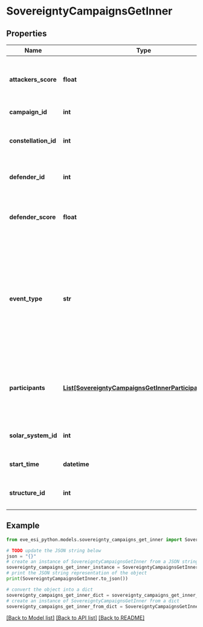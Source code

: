 # SovereigntyCampaignsGetInner


## Properties

Name | Type | Description | Notes
------------ | ------------- | ------------- | -------------
**attackers_score** | **float** | Score for all attacking parties, only present in Defense Events.  | [optional] 
**campaign_id** | **int** | Unique ID for this campaign. | 
**constellation_id** | **int** | The constellation in which the campaign will take place.  | 
**defender_id** | **int** | Defending alliance, only present in Defense Events  | [optional] 
**defender_score** | **float** | Score for the defending alliance, only present in Defense Events.  | [optional] 
**event_type** | **str** | Type of event this campaign is for. tcu_defense, ihub_defense and station_defense are referred to as \&quot;Defense Events\&quot;, station_freeport as \&quot;Freeport Events\&quot;.  | 
**participants** | [**List[SovereigntyCampaignsGetInnerParticipantsInner]**](SovereigntyCampaignsGetInnerParticipantsInner.md) | Alliance participating and their respective scores, only present in Freeport Events.  | [optional] 
**solar_system_id** | **int** | The solar system the structure is located in.  | 
**start_time** | **datetime** | Time the event is scheduled to start.  | 
**structure_id** | **int** | The structure item ID that is related to this campaign.  | 

## Example

```python
from eve_esi_python.models.sovereignty_campaigns_get_inner import SovereigntyCampaignsGetInner

# TODO update the JSON string below
json = "{}"
# create an instance of SovereigntyCampaignsGetInner from a JSON string
sovereignty_campaigns_get_inner_instance = SovereigntyCampaignsGetInner.from_json(json)
# print the JSON string representation of the object
print(SovereigntyCampaignsGetInner.to_json())

# convert the object into a dict
sovereignty_campaigns_get_inner_dict = sovereignty_campaigns_get_inner_instance.to_dict()
# create an instance of SovereigntyCampaignsGetInner from a dict
sovereignty_campaigns_get_inner_from_dict = SovereigntyCampaignsGetInner.from_dict(sovereignty_campaigns_get_inner_dict)
```
[[Back to Model list]](../README.md#documentation-for-models) [[Back to API list]](../README.md#documentation-for-api-endpoints) [[Back to README]](../README.md)


